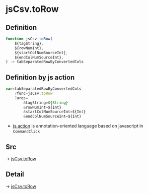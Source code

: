 # jsCsv.toRow

## Definition

```js.js
function jsCsv.toRow(
	${tagString},
	${rowNumInt},
	${startColNumSourceInt},
	${endColNumSourceInt},
) -> tabSeparatedRowByConvertedCols
```


## Definition by js action

```js.js
var=tabSeparatedRowByConvertedCols
	?func=jsCsv.toRow
	?args=
		&tagString=${String}
		&rowNumInt=${Int}
		&startColNumSourceInt=${Int}
		&endColNumSourceInt=${Int}
```

- [js action](#) is annotation-oriented language based on javascript in `CommandClick`

## Src

-> [jsCsv.toRow](https://github.com/puutaro/CommandClick/blob/master/app/src/main/java/com/puutaro/commandclick/fragment_lib/terminal_fragment/js_interface/JsCsv.kt#L228)

## Detail

-> [jsCsv.toRow](https://github.com/puutaro/CommandClick/blob/master/md/developer/js_interface/details/JsCsv/toRow.md)
